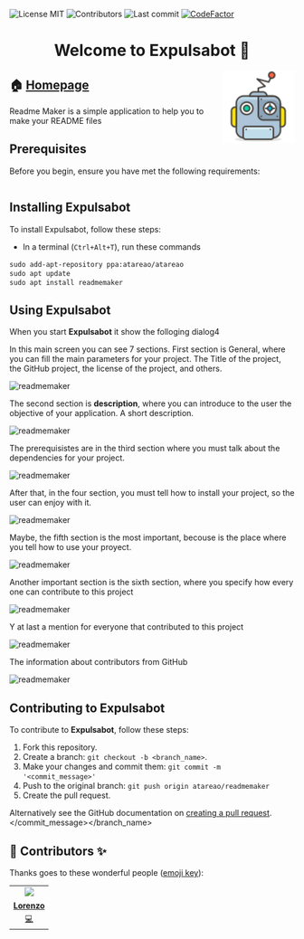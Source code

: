 
<!-- start project-info -->
<!--
project_title: Expulsabot
github_project: https://github.com/atareao/expulsabot
license: MIT
icon: /datos/Sync/Programacion/docker/expulsabot/expulsabot.svg
homepage: https://www.atareao.es/aplicacion/expulsabot
license-badge: True
contributors-badge: True
lastcommit-badge: True
codefactor-badge: True
--->

<!-- end project-info -->

<!-- start badges -->

![License MIT](https://img.shields.io/badge/license-MIT-green)
![Contributors](https://img.shields.io/github/contributors-anon/atareao/expulsabot)
![Last commit](https://img.shields.io/github/last-commit/atareao/expulsabot)
[![CodeFactor](https://www.codefactor.io/repository/github/atareao/expulsabot/badge/master)](https://www.codefactor.io/repository/github/atareao/expulsabot/overview/master)
<!-- end badges -->

<!-- start description -->
<h1 align="center">Welcome to <span id="project_title">Expulsabot</span> 👋</h1>
<p>
<a href="https://www.atareao.es/aplicacion/expulsabot" id="homepage" rel="nofollow">
<img align="right" height="128" id="icon" src="expulsabot.svg" width="128"/>
</a>
</p>
<h2>🏠 <a href="https://www.atareao.es/aplicacion/expulsabot" id="homepage">Homepage</a></h2>
<p>Readme Maker is a simple application to help you to make your README files</p>

<!-- end description -->

<!-- start prerequisites -->
## Prerequisites

Before you begin, ensure you have met the following requirements:

```
```




<!-- end prerequisites -->

<!-- start installing -->
## Installing <span id="project_title">Expulsabot</span>

To install <span id="project_title">Expulsabot</span>, follow these steps:

* In a terminal (`Ctrl+Alt+T`), run these commands

```
sudo add-apt-repository ppa:atareao/atareao
sudo apt update
sudo apt install readmemaker
```




<!-- end installing -->

<!-- start using -->
## Using <span id="project_title">Expulsabot</span>

When you start <strong><span id="project_title">Expulsabot</span></strong> it show the folloging dialog4

In this main screen you can see 7 sections. First section is General, where you can fill the main parameters for your project. The Title of the project, the GitHub project, the license of the project, and others.

![readmemaker](./screenshots/readmemaker-screenshot-01.png)

The second section is **description**, where you can introduce to the user the objective of your application. A short description.

![readmemaker](./screenshots/readmemaker-screenshot-02.png)

The prerequisistes are in the third section where you must talk about the dependencies for your project.

![readmemaker](./screenshots/readmemaker-screenshot-03.png)

After that, in the four section, you must tell how to install your project, so the user can enjoy with it.

![readmemaker](./screenshots/readmemaker-screenshot-04.png)

Maybe, the fifth section is the most important, becouse is the place where you tell how to use your proyect.

![readmemaker](./screenshots/readmemaker-screenshot-05.png)

Another important section is the sixth section, where you specify how every one can contribute to this project

![readmemaker](./screenshots/readmemaker-screenshot-06.png)

Y at last a mention for everyone that contributed to this project

![readmemaker](./screenshots/readmemaker-screenshot-07.png)

The information about contributors from GitHub

![readmemaker](./screenshots/readmemaker-screenshot-08.png)


<!-- end using -->

<!-- start contributing -->
## Contributing to <span id="project_title">Expulsabot</span>

To contribute to **<span id="project_title">Expulsabot</span>**, follow these steps:

1. Fork this repository.
2. Create a branch: `git checkout -b <branch_name>`.
3. Make your changes and commit them: `git commit -m '<commit_message>'`
4. Push to the original branch: `git push origin atareao/readmemaker`
5. Create the pull request.

Alternatively see the GitHub documentation on [creating a pull request](https://help.github.com/en/github/collaborating-with-issues-and-pull-requests/creating-a-pull-request).
</commit_message></branch_name>

<!-- end contributing -->

<!-- start contributors -->
## 👤 Contributors ✨

Thanks goes to these wonderful people ([emoji key](https://allcontributors.org/docs/en/emoji-key)):




<!-- end contributors -->

<!-- start table-contributors -->

<table id="contributors">
	<tr id="info_avatar">
		<td id="atareao" align="center">
			<a href="https://github.com/atareao">
				<img src="https://avatars3.githubusercontent.com/u/298055?v=4" width="100px"/>
			</a>
		</td>
	</tr>
	<tr id="info_name">
		<td id="atareao" align="center">
			<a href="https://github.com/atareao">
				<strong>Lorenzo</strong>
			</a>
		</td>
	</tr>
	<tr id="info_commit">
		<td id="atareao" align="center">
			<a href="/commits?author=atareao">
				<span id="role">💻</span>
			</a>
		</td>
	</tr>
</table>
<!-- end table-contributors -->
